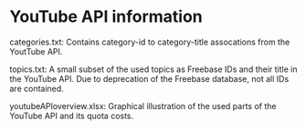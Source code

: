 # YouTube API information

categories.txt:
Contains category-id to category-title assocations from the YoutTube API.

topics.txt:
A small subset of the used topics as Freebase IDs and their title in the YouTube API. Due to deprecation of the Freebase database, not all IDs are contained.

youtubeAPIoverview.xlsx:
Graphical illustration of the used parts of the YouTube API and its quota costs.